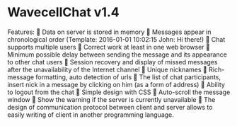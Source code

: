 # WavecellChat v1.4
Features:
 Data on server is stored in memory
 Messages appear in chronological order (Template: 2016-01-01 10:02:15 John: Hi there!)
 Chat supports multiple users
 Correct work at least in one web browser
 Minimum possible delay between sending the message and its appearance to other chat users
 Session recovery and display of missed messages after the unavailability of the Internet channel
 Unique nicknames
 Rich-message formatting, auto detection of urls
 The list of chat participants, insert nick in a message by clicking on him (as a form of address)
 Ability to logout from the chat
 Simple design with CSS
 Auto-scroll the message window
 Show the warning if the server is currently unavailable
 The design of communication protocol between client and server allows to easily writing of client in another programming language.
